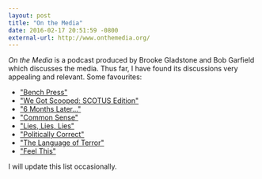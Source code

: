 ```yaml
---
layout: post
title: "On the Media"
date: 2016-02-17 20:51:59 -0800
external-url: http://www.onthemedia.org/
---
```


*On the Media* is a podcast produced by Brooke Gladstone and Bob Garfield
which discusses the media. Thus far, I have found its discussions very
appealing and relevant. Some favourites:

- ["Bench Press"](http://www.onthemedia.org/story/on-the-media-2015-10-09/)
- ["We Got Scooped: SCOTUS Edition"](http://www.onthemedia.org/story/we-got-scooped-scotus-edition/)
- ["6 Months Later..."](http://www.onthemedia.org/story/on-the-media-2015-11-27/)
- ["Common Sense"](http://www.onthemedia.org/story/on-the-media-2016-01-08/)
- ["Lies, Lies, Lies"](http://www.onthemedia.org/story/on-the-media-2015-12-04/)
- ["Politically Correct"](http://www.onthemedia.org/story/on-the-media-2015-12-18/)
- ["The Language of Terror"](http://www.onthemedia.org/story/on-the-media-2015-11-20/)
- ["Feel This"](http://www.onthemedia.org/story/on-the-media-2015-11-13/)

I will update this list occasionally.
